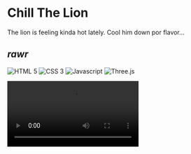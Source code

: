 # Chill The Lion
The lion is feeling kinda hot lately. Cool him down por flavor...

*rawr*
---
<img src="https://img.shields.io/badge/HTML5-E34F26?style=for-the-badge&logo=html5&logoColor=white" alt="HTML 5"> <img src="https://img.shields.io/badge/CSS3-1572B6?style=for-the-badge&logo=css3&logoColor=white" alt="CSS 3"> <img src="https://img.shields.io/badge/JavaScript-323330?style=for-the-badge&logo=javascript&logoColor=F7DF1E" alt="Javascript"> <img src="https://img.shields.io/badge/ThreeJs-black?style=for-the-badge&logo=three.js&logoColor=white" alt="Three.js"> 

<video loop autoplay>
  <source src="preview.mp4" type="video/mp4">
</video>
